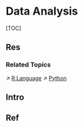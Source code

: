 # Data Analysis

[TOC]



## Res
### Related Topics
↗ [R Language](../../🔑%20CS_Core/👩‍💻%20Programming%20Methodology%20and%20Languages/Interpreted%20Languages/R%20Language/R%20Language.md)
↗ [Python](../../🔑%20CS_Core/👩‍💻%20Programming%20Methodology%20and%20Languages/Interpreted%20Languages/Python/Python.md)



## Intro


## Ref


